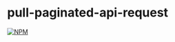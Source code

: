 # pull-paginated-api-request
[![NPM](https://nodei.co/npm/pull-paginated-api-request.png)](https://nodei.co/npm/pull-paginated-api-request/)
